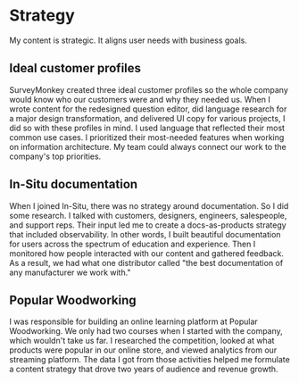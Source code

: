 # Strategy
My content is strategic. It aligns user needs with business goals.

## Ideal customer profiles
SurveyMonkey created three ideal customer profiles so the whole company would know who our customers were and why they needed us. When I wrote content for the redesigned question editor, did language research for a major design transformation, and delivered UI copy for various projects, I did so with these profiles in mind. I used language that reflected their most common use cases. I prioritized their most-needed features when working on information architecture. My team could always connect our work to the company's top priorities.

## In-Situ documentation
When I joined In-Situ, there was no strategy around documentation. So I did some research. I talked with customers, designers, engineers, salespeople, and support reps. Their input led me to create a docs-as-products strategy that included observability. In other words, I built beautiful documentation for users across the spectrum of education and experience. Then I monitored how people interacted with our content and gathered feedback. As a result, we had what one distributor called "the best documentation of any manufacturer we work with."

## Popular Woodworking
I was responsible for building an online learning platform at Popular Woodworking. We only had two courses when I started with the company, which wouldn't take us far. I researched the competition, looked at what products were popular in our online store, and viewed analytics from our streaming platform. The data I got from those activities helped me formulate a content strategy that drove two years of audience and revenue growth.